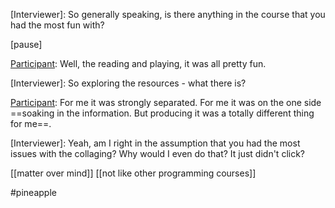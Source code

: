 
[Interviewer]: So generally speaking, is there anything in the course that you had the most fun with? 

[pause]

[Participant]: Well, the reading and playing, it was all pretty fun.

[Interviewer]: So exploring the resources - what there is?

[Participant]: For me it was strongly separated. For me it was on the one side ==soaking in the information. But producing it was a totally different thing for me==.

[Interviewer]: Yeah, am I right in the assumption that you had the most issues with the collaging? Why would I even do that? It just didn't click?

[Participant]: Yeah.

[[matter over mind]]
[[not like other programming courses]]

#pineapple 